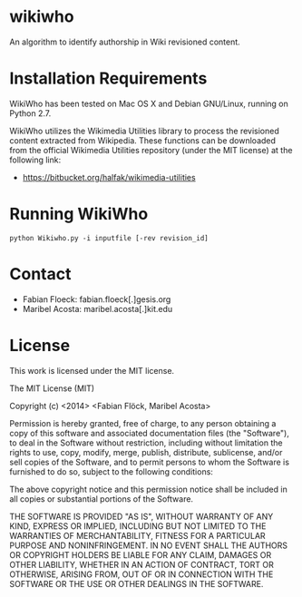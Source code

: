 wikiwho
=======
An algorithm to identify authorship in Wiki revisioned content.

Installation Requirements
========================
WikiWho has been tested on Mac OS X and Debian GNU/Linux, running on Python 2.7. 

WikiWho utilizes the Wikimedia Utilities library to process the revisioned content extracted from Wikipedia. 
These functions can be downloaded from the official Wikimedia Utilities repository (under the MIT license) at the
following link:
* https://bitbucket.org/halfak/wikimedia-utilities

Running WikiWho
===============

```python Wikiwho.py -i inputfile [-rev revision_id]```

Contact
=======
* Fabian Floeck: fabian.floeck[.]gesis.org
* Maribel Acosta: maribel.acosta[.]kit.edu

License
=======
This work is licensed under the MIT license.

The MIT License (MIT)

Copyright (c) <2014> <Fabian Flöck, Maribel Acosta>

Permission is hereby granted, free of charge, to any person obtaining a copy
of this software and associated documentation files (the "Software"), to deal
in the Software without restriction, including without limitation the rights
to use, copy, modify, merge, publish, distribute, sublicense, and/or sell
copies of the Software, and to permit persons to whom the Software is
furnished to do so, subject to the following conditions:

The above copyright notice and this permission notice shall be included in
all copies or substantial portions of the Software.

THE SOFTWARE IS PROVIDED "AS IS", WITHOUT WARRANTY OF ANY KIND, EXPRESS OR
IMPLIED, INCLUDING BUT NOT LIMITED TO THE WARRANTIES OF MERCHANTABILITY,
FITNESS FOR A PARTICULAR PURPOSE AND NONINFRINGEMENT. IN NO EVENT SHALL THE
AUTHORS OR COPYRIGHT HOLDERS BE LIABLE FOR ANY CLAIM, DAMAGES OR OTHER
LIABILITY, WHETHER IN AN ACTION OF CONTRACT, TORT OR OTHERWISE, ARISING FROM,
OUT OF OR IN CONNECTION WITH THE SOFTWARE OR THE USE OR OTHER DEALINGS IN
THE SOFTWARE.
